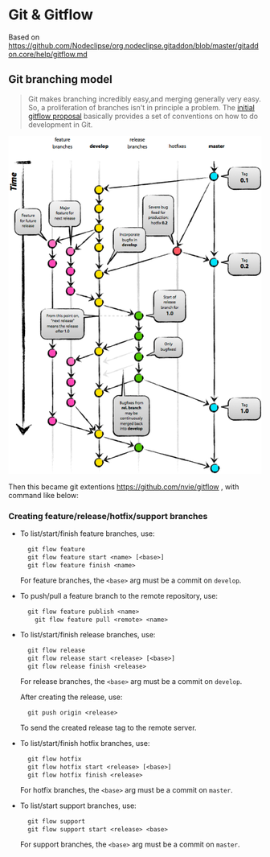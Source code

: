 # Git & Gitflow

Based on https://github.com/Nodeclipse/org.nodeclipse.gitaddon/blob/master/gitaddon.core/help/gitflow.md

## Git branching model 

> Git makes branching incredibly easy,and merging generally very easy. So, a proliferation of branches isn't in principle a problem.
 The [initial gitflow proposal](http://nvie.com/posts/a-successful-git-branching-model/) basically provides a set of conventions on how to do development in Git.
 
![](nvie-com-A-successful-Git-branching-model.png) 

Then this became git extentions <https://github.com/nvie/gitflow> , with command like below: 

### Creating feature/release/hotfix/support branches

* To list/start/finish feature branches, use:
  
  		git flow feature
  		git flow feature start <name> [<base>]
  		git flow feature finish <name>
  
  For feature branches, the `<base>` arg must be a commit on `develop`.

* To push/pull a feature branch to the remote repository, use:

  		git flow feature publish <name>
		  git flow feature pull <remote> <name>

* To list/start/finish release branches, use:
  
  		git flow release
  		git flow release start <release> [<base>]
  		git flow release finish <release>
  
  For release branches, the `<base>` arg must be a commit on `develop`.

  After creating the release, use:
  
  		git push origin <release>
  		
  To send the created release tag to the remote server.
  
* To list/start/finish hotfix branches, use:
  
  		git flow hotfix
  		git flow hotfix start <release> [<base>]
  		git flow hotfix finish <release>
  
  For hotfix branches, the `<base>` arg must be a commit on `master`.

* To list/start support branches, use:
  
  		git flow support
  		git flow support start <release> <base>
  
  For support branches, the `<base>` arg must be a commit on `master`.

